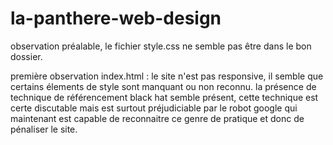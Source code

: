 # la-panthere-web-design

observation préalable, le fichier style.css ne semble pas être dans le bon dossier.

première observation index.html :
le site n'est pas responsive, il semble que certains élements de style sont manquant ou non reconnu.
la présence de technique de référencement black hat semble présent, cette technique est certe discutable mais est surtout préjudiciable par le robot google qui maintenant est capable de reconnaitre ce genre de pratique et donc de pénaliser le site.

